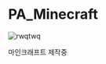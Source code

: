 # PA_Minecraft
 
![rwqtwq](https://github.com/Sagida2514/PA_Minecraft/assets/90020964/adbd7812-9362-42a0-a2cf-e745651a5ed3)

마인크래프트 제작중
